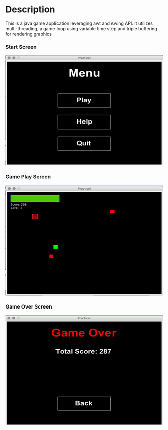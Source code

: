 # Description
This is a java game application leveraging awt and swing API. It utilizes multi-threading, a game loop using variable time step and triple buffering for rendering graphics

### Start Screen
<img src="https://github.com/Zerro97/Space-Shooter/blob/master/images/image1.png" alt="Start Screen" height="350px" width="500px"/>

### Game Play Screen
<img src="https://github.com/Zerro97/Space-Shooter/blob/master/images/image2.png" alt="Game Play Screen" height="350px" width="500px"/>

### Game Over Screen
<img src="https://github.com/Zerro97/Space-Shooter/blob/master/images/image3.png" alt="Game Over Screen" height="350px" width="500px"/>
